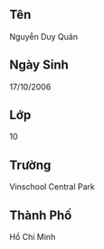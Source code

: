 ## Tên
Nguyễn Duy Quân
## Ngày Sinh
17/10/2006
## Lớp 
10
## Trường
Vinschool Central Park
## Thành Phố
Hồ Chí Minh